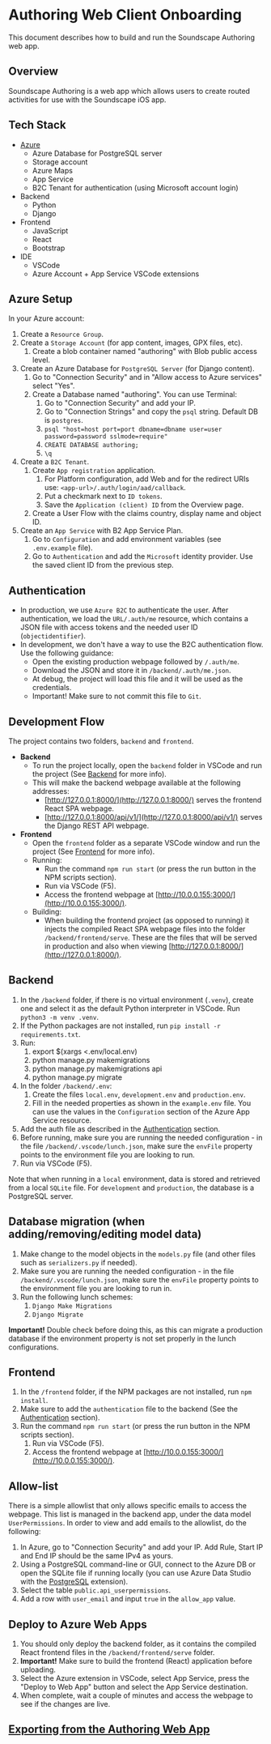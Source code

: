 # Authoring Web Client Onboarding

This document describes how to build and run the Soundscape Authoring web app.

## Overview

Soundscape Authoring is a web app which allows users to create routed activities for use with the Soundscape iOS app.

## Tech Stack

- [Azure](https://azure.microsoft.com/)
  - Azure Database for PostgreSQL server
  - Storage account
  - Azure Maps
  - App Service
  - B2C Tenant for authentication (using Microsoft account login)
- Backend
  - Python
  - Django
- Frontend
  - JavaScript
  - React
  - Bootstrap
- IDE
  - VSCode
  - Azure Account + App Service VSCode extensions

## Azure Setup

In your Azure account:

1. Create a `Resource Group`.
2. Create a `Storage Account` (for app content, images, GPX files, etc).
   1. Create a blob container named "authoring" with Blob public access level.
3. Create an Azure Database for `PostgreSQL Server` (for Django content).
   1. Go to "Connection Security" and in "Allow access to Azure services" select "Yes".
   2. Create a Database named "authoring". You can use Terminal:
      1. Go to "Connection Security" and add your IP.
      2. Go to "Connection Strings" and copy the `psql` string. Default DB is `postgres`.
      3. `psql "host=host port=port dbname=dbname user=user password=password sslmode=require"`
      4. `CREATE DATABASE authoring;`
      5. `\q`
4. Create a `B2C Tenant`.
   1. Create `App registration` application.
      1. For Platform configuration, add Web and for the redirect URIs use: `<app-url>/.auth/login/aad/callback`.
      2. Put a checkmark next to `ID tokens`.
      3. Save the `Application (client) ID` from the Overview page.
   2. Create a User Flow with the claims country, display name and object ID.
5. Create an `App Service` with B2 App Service Plan.
   1. Go to `Configuration` and add environment variables (see `.env.example` file).
   2. Go to `Authentication` and add the `Microsoft` identity provider. Use the saved client ID from the previous step.

## Authentication

- In production, we use `Azure B2C` to authenticate the user. After authentication, we load the `URL/.auth/me` resource, which contains a JSON file with access tokens and the needed user ID (`objectidentifier`).
- In development, we don't have a way to use the B2C authentication flow. Use the following guidance:
  - Open the existing production webpage followed by `/.auth/me`.
  - Download the JSON and store it in `/backend/.auth/me.json`.
  - At debug, the project will load this file and it will be used as the credentials.
  - Important! Make sure to not commit this file to `Git`.

## Development Flow

The project contains two folders, `backend` and `frontend`.

- **Backend**
  - To run the project locally, open the `backend` folder in VSCode and run the project (See [Backend](#backend) for more info).
  - This will make the backend webpage available at the following addresses:
    - [http://127.0.0.1:8000/](http://127.0.0.1:8000/) serves the frontend React SPA webpage.
    - [http://127.0.0.1:8000/api/v1/](http://127.0.0.1:8000/api/v1/) serves the Django REST API webpage.
- **Frontend**
  - Open the `frontend` folder as a separate VSCode window and run the project (See [Frontend](#frontend) for more info).
  - Running:
    - Run the command `npm run start` (or press the run button in the NPM scripts section).
    - Run via VSCode (F5).
    - Access the frontend webpage at [http://10.0.0.155:3000/](http://10.0.0.155:3000/).
  - Building:
    - When building the frontend project (as opposed to running) it injects the compiled React SPA webpage files into the folder `/backend/frontend/serve`. These are the files that will be served in production and also when viewing [http://127.0.0.1:8000/](http://127.0.0.1:8000/).

## Backend

1. In the `/backend` folder, if there is no virtual environment (`.venv`), create one and select it as the default Python interpreter in VSCode. Run `python3 -m venv .venv`.
2. If the Python packages are not installed, run `pip install -r requirements.txt`.
3. Run:
   1. export $(xargs <.env/local.env)
   2. python manage.py makemigrations
   3. python manage.py makemigrations api
   4. python manage.py migrate
4. In the folder `/backend/.env`:
   1. Create the files `local.env`, `development.env` and `production.env`.
   2. Fill in the needed properties as shown in the `example.env` file. You can use the values in the `Configuration` section of the Azure App Service resource.
5. Add the auth file as described in the [Authentication](#authentication) section.
6. Before running, make sure you are running the needed configuration - in the file `/backend/.vscode/lunch.json`, make sure the `envFile` property points to the environment file you are looking to run.
7. Run via VSCode (F5).

Note that when running in a `local` environment, data is stored and retrieved from a local `SQLite` file. For `development` and `production`, the database is a PostgreSQL server.

## Database migration (when adding/removing/editing model data)

1. Make change to the model objects in the `models.py` file (and other files such as `serializers.py` if needed).
2. Make sure you are running the needed configuration - in the file `/backend/.vscode/lunch.json`, make sure the `envFile` property points to the environment file you are looking to run in.
3. Run the following lunch schemes:
   1. `Django Make Migrations`
   2. `Django Migrate`

**Important!** Double check before doing this, as this can migrate a production database if the environment property is not set properly in the lunch configurations.

## Frontend

1. In the `/frontend` folder, if the NPM packages are not installed, run `npm install`.
2. Make sure to add the `authentication` file to the backend (See the [Authentication](#authentication) section).
3. Run the command `npm run start` (or press the run button in the NPM scripts section).
   1. Run via VSCode (F5).
   2. Access the frontend webpage at [http://10.0.0.155:3000/](http://10.0.0.155:3000/).

## Allow-list

There is a simple allowlist that only allows specific emails to access the webpage.
This list is managed in the backend app, under the data model `UserPermissions`.
In order to view and add emails to the allowlist, do the following:

1. In Azure, go to "Connection Security" and add your IP. Add Rule, Start IP and End IP should be the same IPv4 as yours.
2. Using a PostgreSQL command-line or GUI, connect to the Azure DB or open the SQLite file if running locally (you can use Azure Data Studio with the [PostgreSQL](https://docs.microsoft.com/en-us/sql/azure-data-studio/extensions/postgres-extension?view=sql-server-ver16) extension).
3. Select the table `public.api_userpermissions`.
4. Add a row with `user_email` and input `true` in the `allow_app` value.

## Deploy to Azure Web Apps

1. You should only deploy the backend folder, as it contains the compiled React frontend files in the `/backend/frontend/serve` folder.
2. **Important!** Make sure to build the frontend (React) application before uploading.
3. Select the Azure extension in VSCode, select App Service, press the "Deploy to Web App" button and select the App Service destination.
4. When complete, wait a couple of minutes and access the webpage to see if the changes are live.

## [Exporting from the Authoring Web App](./exporting.md)
